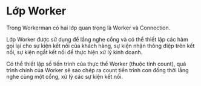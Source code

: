 # Lớp Worker

Trong Workerman có hai lớp quan trọng là Worker và Connection.

Lớp Worker được sử dụng để lắng nghe cổng và có thể thiết lập các hàm gọi lại cho sự kiện kết nối của khách hàng, sự kiện nhận thông điệp trên kết nối, sự kiện ngắt kết nối để thực hiện xử lý kinh doanh.

Có thể thiết lập số tiến trình của thực thể Worker (thuộc tính count), quá trình chính của Worker sẽ sao chép ra count tiến trình con đồng thời lắng nghe cùng một cổng, xử lý các sự kiện kết nối.

